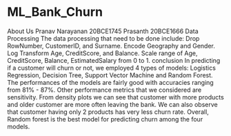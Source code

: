 # ML_Bank_Churn
About Us
Pranav Narayanan 20BCE1745
Prasanth 20BCE1666
Data Processing
The data processing that need to be done include:
Drop RowNumber, CustomerID, and Surname.
Encode Geography and Gender.
Log Transform Age, CreditScore, and Balance.
Scale range of Age, CreditScore, Balance, EstimatedSalary from 0 to 1.
conclusion
In predicting if a customer will churn or not, we employed 4 types of models: Logistics Regression, Decision Tree, Support Vector Machine and Random Forest. The performances of the models are fairly good with accuracies ranging from 81% - 87%. Other performance metrics that we considered are sensitivity.
From density plots we can see that customer with more products and older customer are more often leaving the bank. We can also observe that customer having only 2 products has very less churn rate.
Overall, Random forest is the best model for predicting churn among the four models.

